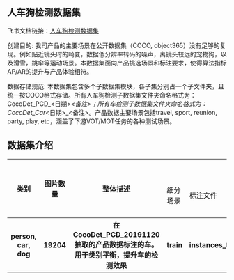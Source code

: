 
## 人车狗检测数据集
飞书文档链接：[人车狗检测数据集 ](https://arashivision.feishu.cn/wiki/wikcnt58KHrWlJ3Ig5HnCaCkSzc)  


创建目的: 我司产品的主要场景在公开数据集（COCO, object365）没有足够的复现。例如贴近镜头时的畸变，数据低分辨率转码的噪声，离镜头较远的宠物狗，以及滑雪，跳伞等运动场景。本数据集面向产品挑选场景和标注要求，使得算法指标AP/AR的提升与产品体验相符。

数据存储规范: 本数据集包含多个子数据集模块，各子集分别占一个子文件夹，且统一按COCO格式存储。所有人车狗检测子数据集文件夹命名格式为：CocoDet_PCD_<日期>_<备注>；所有车检测子数据集文件夹命名格式为：CocoDet_Car_<日期>_<备注>。产品数据主要场景包括travel, sport, reunion, party, play, etc，涵盖了下游VOT/MOT任务的各种测试场景。

## 数据集介绍

<table>
    <tr>
        <th rowspan="2"> 类别 </th> 
        <th rowspan="2"> 图片数量 </th> 
        <th rowspan="2"> 整体描述 </th> 
        <th colspan="5"> 划分(split) </th>  
    </tr>
    <tr> 
        <td> 细分场景 </td>
        <td> 标注文件 </td>
        <td> 图片数量 </td>
        <td> 检测框数量 </td>
        <td> 细分描述 </td>
    </tr>
    <tr> 
        <th> person, car, dog  </th>  
        <th> 19204 </th> 
        <th> 在CocoDet_PCD_20191120抽取的产品数据标注的车。用于类别平衡，提升车的检测效果  </th> 
        <th> train  </th> 
        <th> instances_train2019.json  </th>  
        <th> 19204 </th> 
        <th> 56784 </th> 
        <th> 训练样本  </th>   
    </tr>
</table>
